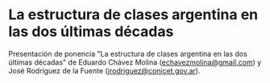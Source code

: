 # La estructura de clases argentina en las dos últimas décadas
Presentación de ponencia "La estructura de clases argentina en las dos últimas décadas" de Eduardo Chávez Molina (echavezmolina@gmail.com) y José Rodríguez de la Fuente (jrodriguez@conicet.gov.ar).
